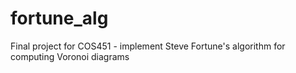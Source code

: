 # fortune_alg
Final project for COS451 - implement Steve Fortune's algorithm for computing Voronoi diagrams
